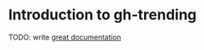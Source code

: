 # Introduction to gh-trending

TODO: write [great documentation](http://jacobian.org/writing/what-to-write/)
